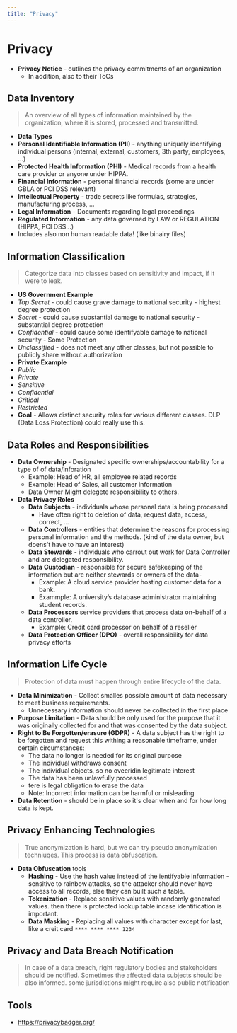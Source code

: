 ```yaml
---
title: "Privacy"
---
```

# Privacy

* **Privacy Notice** - outlines the privacy commitments of an organization
  * In addition, also to their ToCs

## Data Inventory
> An overview of all types of information maintained by the organization, where it is stored, processed and transmitted.

* **Data Types**
 * **Personal Identifiable Information (PII)** - anything uniquely identifying individual persons (internal, external, customers, 3th party, employees, ...)
 * **Protected Health Information (PHI)** - Medical records from a health care provider or anyone under HIPPA.
 * **Financial Information** - personal financial records (some are under GBLA or PCI DSS relevant)
 * **Intellectual Property** - trade secrets like formulas, strategies, manufacturing process, ...
 * **Legal Information** - Documents regarding legal proceedings
 * **Regulated Information** - any data governed by LAW or REGULATION (HIPPA, PCI DSS...)
* Includes also non human readable data! (like binairy files)

## Information Classification
> Categorize data into classes based on sensitivity and impact, if it were to leak.

* **US Government Example**
 * *Top Secret* - could cause grave damage to national security - highest degree protection
 * *Secret* - could cause substantial damage to national security - substantial degree protection
 * *Confidential* - could cause some identifyable damage to national security - Some Protection
 * *Unclassified* - does not meet any other classes, but not possible to publicly share without authorization
* **Private Example**
 * *Public*
 * *Private*
 * *Sensitive*
 * *Confidential*
 * *Critical*
 * *Restricted*
* **Goal** - Allows distinct security roles for various different classes. DLP (Data Loss Protection) could really use this.

## Data Roles and Responsibilities

* **Data Ownership** - Designated specific ownerships/accountability for a type of of data/inforation
  * Example: Head of HR, all employee related records
  * Example: Head of Sales, all customer information
  * Data Owner Might delegete responsibility to others.
* **Data Privacy Roles**
  * **Data Subjects** - individuals whose personal data is being processed
    * Have often right to deletion of data, request data, access, correct, ...
  * **Data Controllers** - entities that determine the reasons for processing personal information and the methods. (kind of the data owner, but doens't have to have an interest)
  * **Data Stewards** - individuals who carrout out work for Data Controller and are delegated responsibility.
  * **Data Custodian** - responsible for secure safekeeping of the information but are neither stewards or owners of the data-
    * Example: A cloud service provider hosting customer data for a bank.
    * Exammple: A university’s database administrator maintaining student records.
  * **Data Processors** service providers that process data on-behalf of a data controller.
    * Example: Credit card processor on behalf of a reseller
  * **Data Protection Officer (DPO)** - overall responsibility for data privacy efforts

## Information Life Cycle
> Protection of data must happen through entire lifecycle of the data.

* **Data Minimization** - Collect smalles possible amount of data necessary to meet business requirements.
  * Unnecessary information should never be collected in the first place
* **Purpose Limitation** - Data should be only used for the purpose that it was originally collected for and that was consented by the data subject.
* **Right to Be Forgotten/erasure (GDPR)** - A data subject has the right to be forgotten and request this withing a reasonable timeframe, under certain circumstances:
  * The data no longer is needed for its original purpose
  * The individual withdraws consent
  * The individual objects, so no oveeridin legitimate interest
  * The data has been unlawfully processed
  * tere is legal obligation to erase the data
  * Note: Incorrect information can be harmful or misleading
* **Data Retention** - should be in place so it's clear when and for how long data is kept.

## Privacy Enhancing Technologies
> True anonymization is hard, but we can try pseudo anonymization techniuqes. This process is data obfuscation.

* **Data Obfuscation** tools
  * **Hashing** - Use the hash value instead of the ientifyable information - sensitive to rainbow attacks, so the attacker should never have access to all records, else they can built such a table.
  * **Tokenization** - Replace sensitive values with randomly generated values. then there is protected lookup table incase identification is important.
  * **Data Masking** - Replacing all values with character except for last, like a creit card `**** **** **** 1234`

## Privacy and Data Breach Notification
> In case of a data breach, right regulatory bodies and stakeholders should be notified. Sometimes the affected data subjects should be also informed.
> some jurisdictions might require also public notification

## Tools

* https://privacybadger.org/
